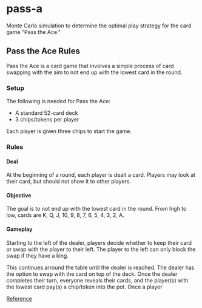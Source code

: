 # pass-a
Monte Carlo simulation to determine the optimal play strategy for the card game "Pass the Ace." 

## Pass the Ace Rules

Pass the Ace is a card game that involves a simple process of card swapping with the aim to not end up with the lowest card in the round. 

### Setup

The following is needed for Pass the Ace:

- A standard 52-card deck
- 3 chips/tokens per player

Each player is given three chips to start the game.

### Rules

#### Deal

At the beginning of a round, each player is dealt a card. Players may look at their card, but should not show it to other players.

#### Objective

The goal is to not end up with the lowest card in the round. From high to low, cards are K, Q, J, 10, 9, 8, 7, 6, 5, 4, 3, 2, A. 

#### Gameplay

Starting to the left of the dealer, players decide whether to keep their card or swap with the player to their left. The player to the left can only block the swap if they have a king.

This continues arround the table until the dealer is reached. The dealer has the option to swap with the card on top of the deck. Once the dealer completes their turn, everyone reveals their cards, and the player(s) with the lowest card pay(s) a chip/token into the pot. Once a player 

[Reference](https://gathertogethergames.com/chase-the-ace)
